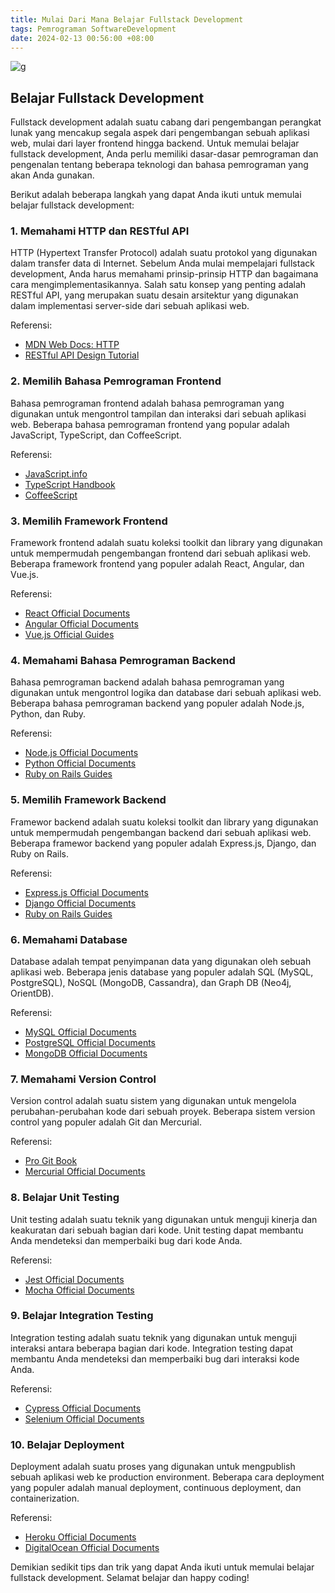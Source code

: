 ```yaml
---
title: Mulai Dari Mana Belajar Fullstack Development
tags: Pemrograman SoftwareDevelopment 
date: 2024-02-13 00:56:00 +08:00
---
```

![g](https://encrypted-tbn0.gstatic.com/images?q=tbn:ANd9GcRTfdQpTqNGpkCcKuW7ZOvzXGQ7XoFHWYw26Q&usqp=C)

## Belajar Fullstack Development

Fullstack development adalah suatu cabang dari pengembangan perangkat lunak yang mencakup segala aspek dari pengembangan sebuah aplikasi web, mulai dari layer frontend hingga backend. Untuk memulai belajar fullstack development, Anda perlu memiliki dasar-dasar pemrograman dan pengenalan tentang beberapa teknologi dan bahasa pemrograman yang akan Anda gunakan.

Berikut adalah beberapa langkah yang dapat Anda ikuti untuk memulai belajar fullstack development:

<!--more-->

### 1. Memahami HTTP dan RESTful API
HTTP (Hypertext Transfer Protocol) adalah suatu protokol yang digunakan dalam transfer data di Internet. Sebelum Anda mulai mempelajari fullstack development, Anda harus memahami prinsip-prinsip HTTP dan bagaimana cara mengimplementasikannya. Salah satu konsep yang penting adalah RESTful API, yang merupakan suatu desain arsitektur yang digunakan dalam implementasi server-side dari sebuah aplikasi web.

Referensi:
- [MDN Web Docs: HTTP](https://developer.mozilla.org/en-US/docs/Web/HTTP)
- [RESTful API Design Tutorial](https://restfulapi.net/)

### 2. Memilih Bahasa Pemrograman Frontend
Bahasa pemrograman frontend adalah bahasa pemrograman yang digunakan untuk mengontrol tampilan dan interaksi dari sebuah aplikasi web. Beberapa bahasa pemrograman frontend yang popular adalah JavaScript, TypeScript, dan CoffeeScript.

Referensi:
- [JavaScript.info](https://javascript.info/)
- [TypeScript Handbook](https://www.typescriptlang.org/docs/handbook/)
- [CoffeeScript](http://coffeescript.org/)

### 3. Memilih Framework Frontend
Framework frontend adalah suatu koleksi toolkit dan library yang digunakan untuk mempermudah pengembangan frontend dari sebuah aplikasi web. Beberapa framework frontend yang populer adalah React, Angular, dan Vue.js.

Referensi:
- [React Official Documents](https://reactjs.org/docs/getting-started.html)
- [Angular Official Documents](https://angular.io/docs)
- [Vue.js Official Guides](https://vuejs.org/v2/guide/)

### 4. Memahami Bahasa Pemrograman Backend
Bahasa pemrograman backend adalah bahasa pemrograman yang digunakan untuk mengontrol logika dan database dari sebuah aplikasi web. Beberapa bahasa pemrograman backend yang populer adalah Node.js, Python, dan Ruby.

Referensi:
- [Node.js Official Documents](https://nodejs.org/en/docs/)
- [Python Official Documents](https://docs.python.org/3/)
- [Ruby on Rails Guides](https://guides.rubyonrails.org/)

### 5. Memilih Framework Backend
Framewor backend adalah suatu koleksi toolkit dan library yang digunakan untuk mempermudah pengembangan backend dari sebuah aplikasi web. Beberapa framewor backend yang populer adalah Express.js, Django, dan Ruby on Rails.

Referensi:
- [Express.js Official Documents](https://expressjs.com/en/4x/api.html)
- [Django Official Documents](https://docs.djangoproject.com/en/3.2/)
- [Ruby on Rails Guides](https://guides.rubyonrails.org/)

### 6. Memahami Database
Database adalah tempat penyimpanan data yang digunakan oleh sebuah aplikasi web. Beberapa jenis database yang populer adalah SQL (MySQL, PostgreSQL), NoSQL (MongoDB, Cassandra), dan Graph DB (Neo4j, OrientDB).

Referensi:
- [MySQL Official Documents](https://dev.mysql.com/doc/)
- [PostgreSQL Official Documents](https://www.postgresql.org/docs/)
- [MongoDB Official Documents](https://docs.mongodb.com/)

### 7. Memahami Version Control
Version control adalah suatu sistem yang digunakan untuk mengelola perubahan-perubahan kode dari sebuah proyek. Beberapa sistem version control yang populer adalah Git dan Mercurial.

Referensi:
- [Pro Git Book](https://git-scm.com/book/en/v2)
- [Mercurial Official Documents](https://www.mercurial-scm.org/wiki/Manual)

### 8. Belajar Unit Testing
Unit testing adalah suatu teknik yang digunakan untuk menguji kinerja dan keakuratan dari sebuah bagian dari kode. Unit testing dapat membantu Anda mendeteksi dan memperbaiki bug dari kode Anda.

Referensi:
- [Jest Official Documents](https://jestjs.io/docs/en/getting-started)
- [Mocha Official Documents](https://mochajs.org/#getting-started)

### 9. Belajar Integration Testing
Integration testing adalah suatu teknik yang digunakan untuk menguji interaksi antara beberapa bagian dari kode. Integration testing dapat membantu Anda mendeteksi dan memperbaiki bug dari interaksi kode Anda.

Referensi:
- [Cypress Official Documents](https://www.cypress.io/docs/guides/overview/)
- [Selenium Official Documents](https://www.selenium.dev/documentation/)

### 10. Belajar Deployment
Deployment adalah suatu proses yang digunakan untuk mengpublish sebuah aplikasi web ke production environment. Beberapa cara deployment yang populer adalah manual deployment, continuous deployment, dan containerization.

Referensi:
- [Heroku Official Documents](https://devcenter.heroku.com/categories/deploying-apps)
- [DigitalOcean Official Documents](https://www.digitalocean.com/community/tutorials)

Demikian sedikit tips dan trik yang dapat Anda ikuti untuk memulai belajar fullstack development. Selamat belajar dan happy coding!
